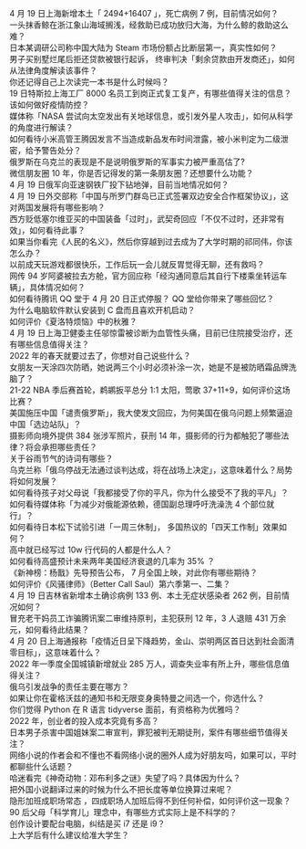 4 月 19 日上海新增本土「 2494+16407 」，死亡病例 7 例，目前情况如何？  
一头抹香鲸在浙江象山海域搁浅，经救助已成功放归大海，为什么鲸的救助这么难？  
日本某调研公司称中国大陆为 Steam 市场份额占比断层第一，真实性如何？  
男子买别墅烂尾后拒还贷款被银行起诉， 终审判决「剩余贷款由开发商还」，如何从法律角度解读该事件？  
你还记得自己上次读完一本书是什么时候吗？  
19 日特斯拉上海工厂 8000 名员工到岗正式复工复产，有哪些值得关注的信息？该如何做好疫情防控？  
媒体称「NASA 尝试向太空发出有关地球信息，或引发外星人攻击」，如何从科学的角度进行解读？  
如何看待小米高管王腾因发言不当造成新品发布时间泄露，被小米判定为二级泄密，给予警告处分？  
俄罗斯在乌克兰的表现是不是说明俄罗斯的军事实力被严重高估了?  
微信朋友圈 10 年，你是否记得发的第一条朋友圈？还想要什么功能？  
4 月 19 日俄军向亚速钢铁厂投下钻地弹，目前当地情况如何？  
4 月 19 日外交部称「中国与所罗门群岛已正式签署双边安全合作框架协议」，这对两国发展将有哪些影响？  
西方贬低塞尔维亚买的中国装备「过时」，武契奇回应「不仅不过时，还非常有效」，如何看待此事？  
如果当你看完《人民的名义》，然后你穿越到过去成为了大学时期的祁同伟，你该怎么办？  
以前成天玩游戏都很快乐，工作后玩一会儿就反胃觉得无聊，还有救吗？  
网传 94 岁阿婆被拉去方舱，官方回应称「经沟通同意后其自行下楼乘坐转运车辆」，具体情况如何？  
如何看待腾讯 QQ 堂于 4 月 20 日正式停服？ QQ 堂给你带来了哪些回忆？  
为什么电脑软件默认安装到 C 盘而且喜欢开机启动？  
如何评价《夏洛特烦恼》中的秋雅？  
4 月 19 日上海卫健委主任邬惊雷被诊断为血管性头痛，目前已住院接受治疗，还有哪些信息值得关注？  
2022 年的春天就要过去了，你想对自己说些什么？  
女朋友一天涂四次防晒，她说两三个小时必须补涂一次，她是不是被防晒霜品牌洗脑了？  
21-22 NBA 季后赛首轮，鹈鹕扳平总分 1:1 太阳，莺歌 37+11+9，如何评价这场比赛？  
美国施压中国「谴责俄罗斯」，我大使发文回应，为何美国在俄乌问题上频繁逼迫中国「选边站队」？  
摄影师向境外提供 384 张涉军照片，获刑 14 年，摄影师的行为都触犯了哪些法律？将会承担哪些责任？  
关于谷雨节气的诗词有哪些？  
乌克兰称「俄乌停战无法通过谈判达成，将在战场上决定」，这意味着什么？局势将如何发展？  
如何看待孩子对父母说「我都接受了你的平凡，你为什么接受不了我的平凡」？  
如何看待媒体称「为减少对俄能源依赖，德国副总理呼吁洗澡洗 4 个部位就行」？  
如何看待日本松下试验引进「一周三休制」， 多国热议的「四天工作制」效果如何？  
高中就已经写过 10w 行代码的人都是什么人？  
如何看待高盛预计未来两年美国经济衰退的几率为 35% ？  
《新神榜：杨戬》先导预告公布， 7 月全国上映，对此你有哪些期待？  
如何评价《风骚律师》（Better Call Saul）第六季第一、二集？  
4 月 19 日吉林省新增本土确诊病例 133 例、本土无症状感染者 262 例，目前情况如何？  
冒充老干妈员工诈骗腾讯案二审维持原判，主犯获刑 12 年，3 人退赔 431 万余元，如何看待此结果？  
4 月 20 日上海通报称「疫情近日呈下降趋势，金山、崇明两区首日达到社会面清零目标」，这意味着什么？  
2022 年一季度全国城镇新增就业 285 万人，调查失业率有所上升，哪些信息值得关注？  
俄乌引发战争的责任主要在哪方？  
如果让你在霍格沃兹的通知书和无限变身奥特曼之间选一个，你选什么？  
你们觉得 Python 在 R 语言 tidyverse 面前，有资格称为优雅吗？  
2022 年，创业者的投入成本究竟有多高？  
日本男子杀害中国姐妹案二审宣判，罪犯被判无期徒刑，案件有哪些细节值得关注？  
网络小说的作者会和不懂也不看网络小说的圈外人成为好朋友吗，如果可以，平时都聊些什么话题？  
哈迷看完《神奇动物：邓布利多之谜》失望了吗？具体因为什么？  
把外国小说翻译过来的时候为什么不把长度等单位换算过来呢？  
隐形加班成职场常态 ，四成职场人加班后得不到任何补偿，如何评价这一现象？  
90 后父母「科学育儿」理念中，有哪些方式实际上是不科学的？  
创作设计要配台电脑，纠结是买 i7 还是 i9？  
上大学后有什么建议给准大学生？  
